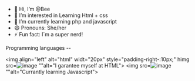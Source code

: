 - 👋 Hi, I’m @Bee
- 👀 I’m interested in Learning Html + css
- 🌱 I’m currently learning php and javascript
- 😄 Pronouns: She/her 
- ⚡ Fun fact: I´m a super nerd!

Programming languages -- 

<img align="left" alt="html" widt="20px" style="padding-right-:10px;" himg src=![image](https://github.com/user-attachments/assets/9e6da04f-c70d-4915-b28a-33bbb371645e)
""alt="I garantee myself at HTML">
<img src=![image](https://github.com/user-attachments/assets/e90229b3-d389-4271-b1b8-cd5036beb20f)
""alt="Currantly learning Javascript">

